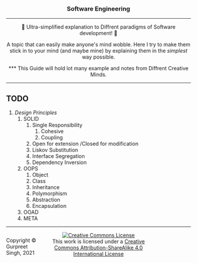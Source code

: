 <h3 align="center">
Software Engineering
</h3>

****

<p align="center">
🎉 Ultra-simplified explanation to Diffrent paradigms of Software development! 🎉
</p>
<p align="center">
A topic that can easily make anyone's mind wobble. Here I try to make them stick in to your mind (and maybe mine) by explaining them in the <i>simplest</i> way possible.
</p>

<p align="center">
*** This Guide will hold lot many example and notes from Diffrent Creative Minds.
</p>

****

## TODO
1. *Design Principles*
   1.  SOLID
       1.  Single Responsibility
           1. Cohesive
           2. Coupling 
       2.  Open for extension /Closed for modification
       3.  Liskov Substitution
       4.  Interface Segregation
       5.  Dependency Inversion
   2.  OOPS
       1.  Object
       2.  Class
       3.  Inheritance
       4.  Polymorphism
       5.  Abstraction
       6.  Encapsulation
   3.  OOAD
   4.  META
 
****

<footer>
<p style="float:left; width: 20%;">
Copyright © Gurpreet Singh, 2021
</p>
<p style="float:center; width: 80%; text-align:center;">
<a rel="license" href="http://creativecommons.org/licenses/by-sa/4.0/"><img alt="Creative Commons License" style="border-width:0" src="https://i.creativecommons.org/l/by-sa/4.0/88x31.png" /></a><br />This work is licensed under a <a rel="license" href="http://creativecommons.org/licenses/by-sa/4.0/">Creative Commons Attribution-ShareAlike 4.0 International License</a>
</p>
</footer>
